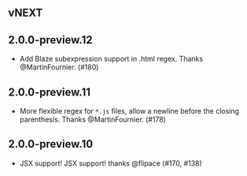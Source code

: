 ## vNEXT

## 2.0.0-preview.12

* Add Blaze subexpression support in .html regex.
  Thanks @MartinFournier.  (#180)

## 2.0.0-preview.11

* More flexible regex for `*.js` files, allow a newline before
the closing parenthesis.  Thanks @MartinFournier.  (#178)

## 2.0.0-preview.10

* JSX support!  JSX support! thanks @flipace (#170, #138)

